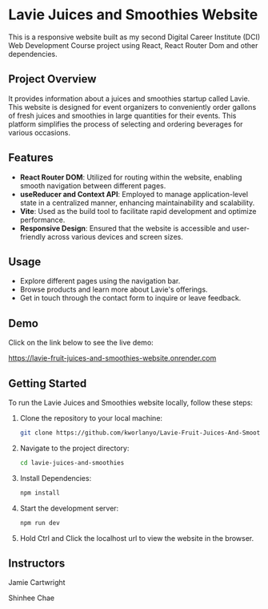 # Lavie Juices and Smoothies Website
This is a responsive website built as my second Digital Career Institute (DCI) Web Development Course project using React, React Router Dom and other dependencies.

## Project Overview
It provides information about a juices and smoothies startup called Lavie.
This website is designed for event organizers to conveniently order gallons of fresh juices and smoothies in large quantities for their events. This platform simplifies the process of selecting and ordering beverages for various occasions.

## Features
- **React Router DOM**: Utilized for routing within the website, enabling smooth navigation between different pages.
- **useReducer and Context API**: Employed to manage application-level state in a centralized manner, enhancing maintainability and scalability.
- **Vite**: Used as the build tool to facilitate rapid development and optimize performance.
- **Responsive Design**: Ensured that the website is accessible and user-friendly across various devices and screen sizes.

## Usage
- Explore different pages using the navigation bar.
- Browse products and learn more about Lavie's offerings.
- Get in touch through the contact form to inquire or leave feedback.


## Demo
Click on the link below to see the live demo:

https://lavie-fruit-juices-and-smoothies-website.onrender.com

## Getting Started
To run the Lavie Juices and Smoothies website locally, follow these steps:

1. Clone the repository to your local machine:

   ```bash
   git clone https://github.com/kworlanyo/Lavie-Fruit-Juices-And-Smoothies-Website.git

2. Navigate to the project directory:

    ```bash
    cd lavie-juices-and-smoothies

3. Install Dependencies:
    ```bash
    npm install

4. Start the development server:
     ```bash
    npm run dev

5. Hold Ctrl and Click the localhost url to view the website in the browser.

## Instructors
Jamie Cartwright

Shinhee Chae
